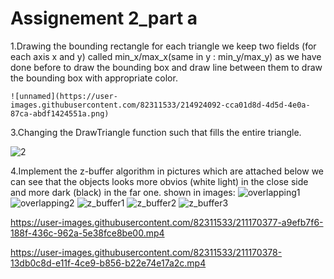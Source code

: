 # Assignement 2_part a
 

 1.Drawing the bounding rectangle for each triangle
    we keep two fields (for each axis x and y) called min_x/max_x(same in y : min_y/max_y) as we have done before to draw the bounding box
    and draw line between them to draw the bounding box with appropriate color.
    
    ![unnamed](https://user-images.githubusercontent.com/82311533/214924092-cca01d8d-4d5d-4e0a-87ca-abdf1424551a.png)



3.Changing the DrawTriangle function such that fills the entire triangle.
    
![2](https://user-images.githubusercontent.com/82311533/214924647-94861404-80a8-4351-a5fc-a7878f961f7c.png)

4.Implement the z-buffer algorithm
    in pictures which are attached below we can see that the objects looks more obvios (white light) in the close side 
    and more dark (black) in the far one.
    shown in images:
![overlapping1](https://user-images.githubusercontent.com/82311533/214924724-66bce37d-9708-42f3-a70e-32ce64c5fbd4.png)
![overlapping2](https://user-images.githubusercontent.com/82311533/214924750-af95777d-ba47-4518-8755-17eb55880c53.png)
![z_buffer1](https://user-images.githubusercontent.com/82311533/214924775-cf4eac51-dca5-4431-b7a5-c248b6b5b5f0.png)
![z_buffer2](https://user-images.githubusercontent.com/82311533/214924785-95dce31f-2191-4c83-a852-54f9b8b31d96.png)
![z_buffer3](https://user-images.githubusercontent.com/82311533/214924795-cef0a357-f9e3-4276-ab75-42a89c82f276.png)







https://user-images.githubusercontent.com/82311533/211170377-a9efb7f6-188f-436c-962a-5e38fce8be00.mp4



https://user-images.githubusercontent.com/82311533/211170378-13db0c8d-e11f-4ce9-b856-b22e74e17a2c.mp4

